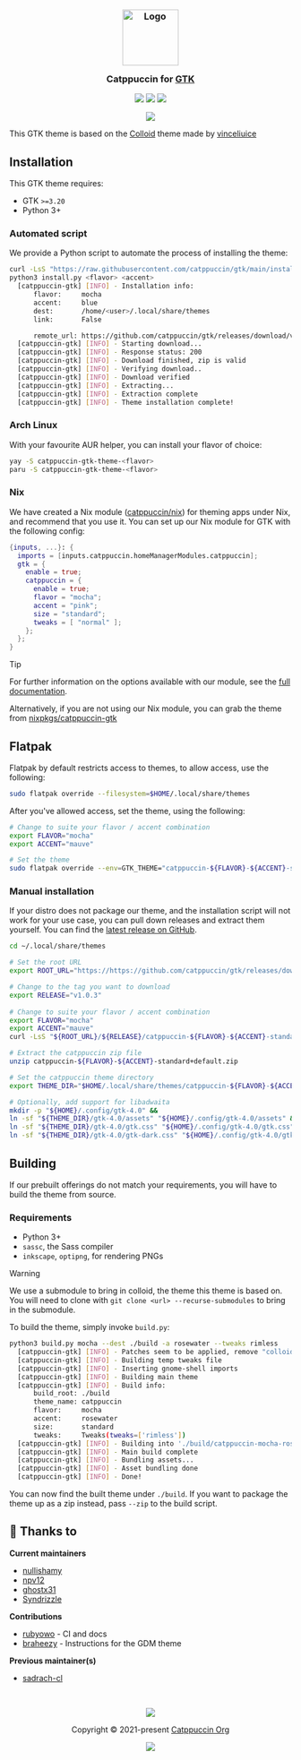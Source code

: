 <h3 align="center">
  <img src="https://raw.githubusercontent.com/catppuccin/catppuccin/main/assets/logos/exports/1544x1544_circle.png" width="100" alt="Logo"/><br/>
  <img src="https://raw.githubusercontent.com/catppuccin/catppuccin/main/assets/misc/transparent.png" height="30" width="0px"/>
  Catppuccin for <a href="https://gtk.org/">GTK</a>
  <img src="https://raw.githubusercontent.com/catppuccin/catppuccin/main/assets/misc/transparent.png" height="30" width="0px"/>
</h3>

<p align="center">
  <a href="https://github.com/catppuccin/gtk/stargazers"><img src="https://img.shields.io/github/stars/catppuccin/gtk?colorA=363a4f&colorB=b7bdf8&style=for-the-badge"></a>
  <a href="https://github.com/catppuccin/gtk/issues"><img src="https://img.shields.io/github/issues/catppuccin/gtk?colorA=363a4f&colorB=f5a97f&style=for-the-badge"></a>
  <a href="https://github.com/catppuccin/gtk/contributors"><img src="https://img.shields.io/github/contributors/catppuccin/gtk?colorA=363a4f&colorB=a6da95&style=for-the-badge"></a>
</p>

<p align="center">
  <img src="assets/res.webp"/>
</p>

This GTK theme is based on the [Colloid](https://github.com/vinceliuice/Colloid-gtk-theme) theme made by [vinceliuice](https://github.com/vinceliuice)

## Installation

This GTK theme requires:

- GTK `>=3.20`
- Python 3+

### Automated script

We provide a Python script to automate the process of installing the theme:

<!-- x-release-please-start-version -->

```bash
curl -LsS "https://raw.githubusercontent.com/catppuccin/gtk/main/install.py" -o install.py
python3 install.py <flavor> <accent>
  [catppuccin-gtk] [INFO] - Installation info:
      flavor:     mocha
      accent:     blue
      dest:       /home/<user>/.local/share/themes
      link:       False

      remote_url: https://github.com/catppuccin/gtk/releases/download/v1.0.3/catppuccin-mocha-blue-standard+default.zip
  [catppuccin-gtk] [INFO] - Starting download...
  [catppuccin-gtk] [INFO] - Response status: 200
  [catppuccin-gtk] [INFO] - Download finished, zip is valid
  [catppuccin-gtk] [INFO] - Verifying download..
  [catppuccin-gtk] [INFO] - Download verified
  [catppuccin-gtk] [INFO] - Extracting...
  [catppuccin-gtk] [INFO] - Extraction complete
  [catppuccin-gtk] [INFO] - Theme installation complete! 
```

### Arch Linux

With your favourite AUR helper, you can install your flavor of choice:

```bash
yay -S catppuccin-gtk-theme-<flavor>
paru -S catppuccin-gtk-theme-<flavor>
```

### Nix

We have created a Nix module ([catppuccin/nix](https://github.com/catppuccin/nix)) for theming apps under Nix, and recommend that you use it.
You can set up our Nix module for GTK with the following config:

```nix
{inputs, ...}: {
  imports = [inputs.catppuccin.homeManagerModules.catppuccin];
  gtk = {
    enable = true;
    catppuccin = {
      enable = true;
      flavor = "mocha";
      accent = "pink";
      size = "standard";
      tweaks = [ "normal" ];
    };
  };
}
```

> [!TIP]
> For further information on the options available with our module, see the [full documentation](https://github.com/catppuccin/nix/blob/main/docs/home-manager-options.md#gtkcatppuccinenable).

Alternatively, if you are not using our Nix module, you can grab the theme from [nixpkgs/catppuccin-gtk](https://github.com/NixOS/nixpkgs/blob/master/pkgs/data/themes/catppuccin-gtk/default.nix)

## Flatpak
Flatpak by default restricts access to themes, to allow access, use the following: 
```bash
sudo flatpak override --filesystem=$HOME/.local/share/themes
```

After you've allowed access, set the theme, using the following:
```bash
# Change to suite your flavor / accent combination
export FLAVOR="mocha"
export ACCENT="mauve"

# Set the theme
sudo flatpak override --env=GTK_THEME="catppuccin-${FLAVOR}-${ACCENT}-standard+default"
```

### Manual installation

If your distro does not package our theme, and the installation script will not work for your use case, you can pull down releases and extract them yourself. You can find the [latest release on GitHub](https://github.com/catppuccin/gtk/releases/latest).

```bash
cd ~/.local/share/themes

# Set the root URL
export ROOT_URL="https://https://github.com/catppuccin/gtk/releases/download"

# Change to the tag you want to download
export RELEASE="v1.0.3"
  
# Change to suite your flavor / accent combination
export FLAVOR="mocha"
export ACCENT="mauve"
curl -LsS "${ROOT_URL}/${RELEASE}/catppuccin-${FLAVOR}-${ACCENT}-standard+default.zip"

# Extract the catppuccin zip file
unzip catppuccin-${FLAVOR}-${ACCENT}-standard+default.zip

# Set the catppuccin theme directory
export THEME_DIR="$HOME/.local/share/themes/catppuccin-${FLAVOR}-${ACCENT}-standard+default"

# Optionally, add support for libadwaita
mkdir -p "${HOME}/.config/gtk-4.0" && 
ln -sf "${THEME_DIR}/gtk-4.0/assets" "${HOME}/.config/gtk-4.0/assets" &&
ln -sf "${THEME_DIR}/gtk-4.0/gtk.css" "${HOME}/.config/gtk-4.0/gtk.css" &&
ln -sf "${THEME_DIR}/gtk-4.0/gtk-dark.css" "${HOME}/.config/gtk-4.0/gtk-dark.css"
```

<!-- x-release-please-end -->

## Building

If our prebuilt offerings do not match your requirements, you will have to build the theme from source.

### Requirements

- Python 3+
- `sassc`, the Sass compiler
- `inkscape`, `optipng`, for rendering PNGs

> [!WARNING]
> We use a submodule to bring in colloid, the theme this theme is based on. You will need to clone
> with `git clone <url> --recurse-submodules` to bring in the submodule.

To build the theme, simply invoke `build.py`:

```bash
python3 build.py mocha --dest ./build -a rosewater --tweaks rimless
  [catppuccin-gtk] [INFO] - Patches seem to be applied, remove "colloid/.patched" to force application (this may fail)
  [catppuccin-gtk] [INFO] - Building temp tweaks file
  [catppuccin-gtk] [INFO] - Inserting gnome-shell imports
  [catppuccin-gtk] [INFO] - Building main theme
  [catppuccin-gtk] [INFO] - Build info:
      build_root: ./build
      theme_name: catppuccin
      flavor:     mocha
      accent:     rosewater
      size:       standard
      tweaks:     Tweaks(tweaks=['rimless'])
  [catppuccin-gtk] [INFO] - Building into './build/catppuccin-mocha-rosewater-standard+rimless'...
  [catppuccin-gtk] [INFO] - Main build complete
  [catppuccin-gtk] [INFO] - Bundling assets...
  [catppuccin-gtk] [INFO] - Asset bundling done
  [catppuccin-gtk] [INFO] - Done!
```

You can now find the built theme under `./build`. If you want to package the theme up as a zip instead, pass `--zip` to the build script.

## 💝 Thanks to

**Current maintainers**

- [nullishamy](https://github.com/nullishamy)
- [npv12](https://github.com/npv12)
- [ghostx31](https://github.com/ghostx31)
- [Syndrizzle](https://github.com/Syndrizzle)

**Contributions**

- [rubyowo](https://github.com/rubyowo) - CI and docs
- [braheezy](https://github.com/braheezy) - Instructions for the GDM theme

**Previous maintainer(s)**

- [sadrach-cl](https://github.com/sadrach-cl)

&nbsp;

<p align="center"><img src="https://raw.githubusercontent.com/catppuccin/catppuccin/main/assets/footers/gray0_ctp_on_line.svg?sanitize=true" /></p>
<p align="center">Copyright &copy; 2021-present <a href="https://github.com/catppuccin" target="_blank">Catppuccin Org</a>
<p align="center"><a href="https://github.com/catppuccin/gtk/blob/main/LICENSE"><img src="https://img.shields.io/static/v1.svg?style=for-the-badge&label=License&message=GPLv3&logoColor=d9e0ee&colorA=363a4f&colorB=b7bdf8"/></a></p>
